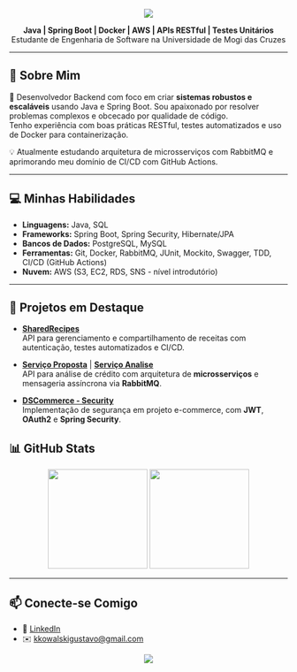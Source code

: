 <p align="center">
  <img src="https://capsule-render.vercel.app/api?type=waving&color=gradient&height=220&section=header&text=Gustavo%20Kowalski&fontSize=40&fontAlignY=35&animation=fadeIn&fontColor=FFFFFF&desc=Desenvolvedor%20Backend%20Java&descAlignY=55&descAlign=50" />
</p>

<p align="center">
<b>Java | Spring Boot | Docker | AWS | APIs RESTful | Testes Unitários</b><br/>
Estudante de Engenharia de Software na Universidade de Mogi das Cruzes
</p>

---

## 🚀 Sobre Mim

🎯 Desenvolvedor Backend com foco em criar **sistemas robustos e escaláveis** usando Java e Spring Boot. Sou apaixonado por resolver problemas complexos e obcecado por qualidade de código.  
Tenho experiência com boas práticas RESTful, testes automatizados e uso de Docker para containerização.

💡 Atualmente estudando arquitetura de microsserviços com RabbitMQ e aprimorando meu domínio de CI/CD com GitHub Actions.

---

## 💻 Minhas Habilidades

- **Linguagens:** Java, SQL  
- **Frameworks:** Spring Boot, Spring Security, Hibernate/JPA  
- **Bancos de Dados:** PostgreSQL, MySQL  
- **Ferramentas:** Git, Docker, RabbitMQ, JUnit, Mockito, Swagger, TDD, CI/CD (GitHub Actions)  
- **Nuvem:** AWS (S3, EC2, RDS, SNS - nível introdutório)

---

## 📌 Projetos em Destaque

- [**SharedRecipes**](https://github.com/gustavokowallski/SharedRecipes)  
  API para gerenciamento e compartilhamento de receitas com autenticação, testes automatizados e CI/CD.

- [**Serviço Proposta**](https://github.com/gustavokowallski/Proposta-app-) | 
  [**Serviço Analise**](https://github.com/gustavokowallski/Analise-credito-app)  
  API para análise de crédito com arquitetura de **microsserviços** e mensageria assíncrona via **RabbitMQ**.

- [**DSCommerce - Security**](https://github.com/gustavokowallski/DsCommerce)  
  Implementação de segurança em projeto e-commerce, com **JWT**, **OAuth2** e **Spring Security**.



## 📊 GitHub Stats

<p align="center">
<img src="https://github-readme-stats.vercel.app/api?username=gustavokowallski&show_icons=true&theme=dracula&count_private=true" height="180"/>
<img src="https://github-readme-stats.vercel.app/api/top-langs/?username=gustavokowallski&layout=compact&theme=dracula" height="180"/>
</p>

---

## 📫 Conecte-se Comigo

- 💼 [LinkedIn](https://www.linkedin.com/in/gustavokowalski/)
- ✉️ kkowalskigustavo@gmail.com

<p align="center">
  <img src="https://capsule-render.vercel.app/api?type=waving&color=gradient&height=120&section=footer&text=Obrigado%20por%20Visualizar!&fontSize=30&fontAlignY=35&animation=fadeIn&fontColor=FFFFFF" />
</p>

